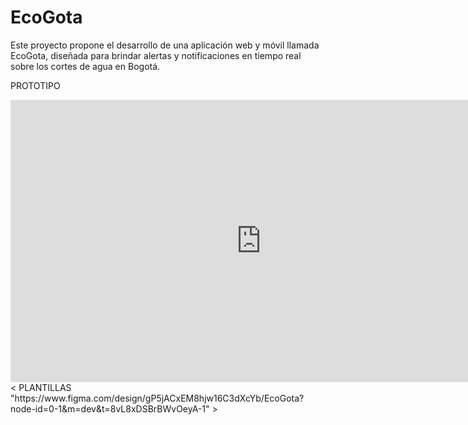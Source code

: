 # EcoGota
Este proyecto propone el desarrollo de una aplicación web y móvil llamada  EcoGota, diseñada para brindar alertas y notificaciones en tiempo real sobre los cortes de  agua en Bogotá.

PROTOTIPO
<iframe style="border: 1px solid rgba(0, 0, 0, 0.1);" width="800" height="450" src="https://embed.figma.com/proto/gP5jACxEM8hjw16C3dXcYb/EcoGota?node-id=165-8&p=f&scaling=scale-down&content-scaling=fixed&page-id=0%3A1&starting-point-node-id=2%3A2&show-proto-sidebar=1&embed-host=share" allowfullscreen></iframe>
<
PLANTILLAS
"https://www.figma.com/design/gP5jACxEM8hjw16C3dXcYb/EcoGota?node-id=0-1&m=dev&t=8vL8xDSBrBWvOeyA-1"
>
